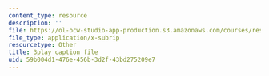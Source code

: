 ```yaml
---
content_type: resource
description: ''
file: https://ol-ocw-studio-app-production.s3.amazonaws.com/courses/res-6-012-introduction-to-probability-spring-2018/59b004d1476e456b3d2f43bd275209e7_qgICsL7ybWc.srt
file_type: application/x-subrip
resourcetype: Other
title: 3play caption file
uid: 59b004d1-476e-456b-3d2f-43bd275209e7
---
```


